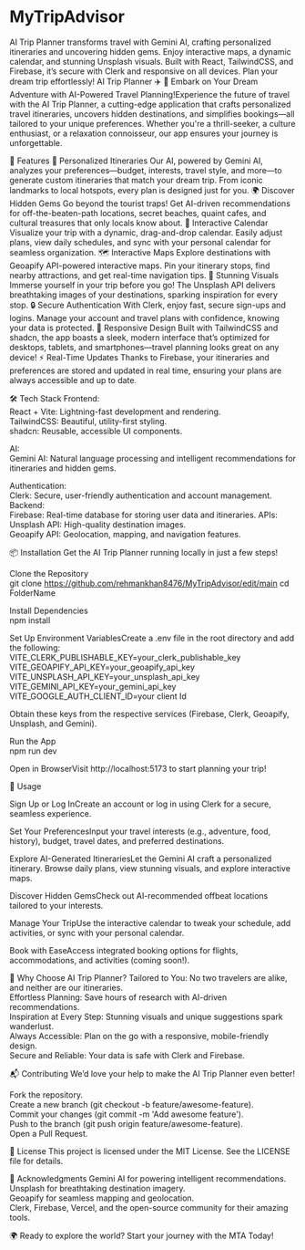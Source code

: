 # MyTripAdvisor
AI Trip Planner transforms travel with Gemini AI, crafting personalized itineraries and uncovering hidden gems. Enjoy interactive maps, a dynamic calendar, and stunning Unsplash visuals. Built with React, TailwindCSS, and Firebase, it’s secure with Clerk and responsive on all devices. Plan your dream trip effortlessly!
AI Trip Planner ✈️
🌟 Embark on Your Dream Adventure with AI-Powered Travel Planning!Experience the future of travel with the AI Trip Planner, a cutting-edge application that crafts personalized travel itineraries, uncovers hidden destinations, and simplifies bookings—all tailored to your unique preferences. Whether you're a thrill-seeker, a culture enthusiast, or a relaxation connoisseur, our app ensures your journey is unforgettable.

🚀 Features
🧭 Personalized Itineraries
Our AI, powered by Gemini AI, analyzes your preferences—budget, interests, travel style, and more—to generate custom itineraries that match your dream trip. From iconic landmarks to local hotspots, every plan is designed just for you.
🌍 Discover Hidden Gems
Go beyond the tourist traps! Get AI-driven recommendations for off-the-beaten-path locations, secret beaches, quaint cafes, and cultural treasures that only locals know about.
📅 Interactive Calendar
Visualize your trip with a dynamic, drag-and-drop calendar. Easily adjust plans, view daily schedules, and sync with your personal calendar for seamless organization.
🗺️ Interactive Maps
Explore destinations with Geoapify API-powered interactive maps. Pin your itinerary stops, find nearby attractions, and get real-time navigation tips.
📸 Stunning Visuals
Immerse yourself in your trip before you go! The Unsplash API delivers breathtaking images of your destinations, sparking inspiration for every stop.
🔒 Secure Authentication
With Clerk, enjoy fast, secure sign-ups and logins. Manage your account and travel plans with confidence, knowing your data is protected.
🎨 Responsive Design
Built with TailwindCSS and shadcn, the app boasts a sleek, modern interface that’s optimized for desktops, tablets, and smartphones—travel planning looks great on any device!
⚡ Real-Time Updates
Thanks to Firebase, your itineraries and preferences are stored and updated in real time, ensuring your plans are always accessible and up to date.

🛠️ Tech Stack
Frontend:  
React + Vite: Lightning-fast development and rendering.  
TailwindCSS: Beautiful, utility-first styling.  
shadcn: Reusable, accessible UI components.

AI:  
Gemini AI: Natural language processing and intelligent recommendations for itineraries and hidden gems.

Authentication:  
Clerk: Secure, user-friendly authentication and account management.
Backend:  
Firebase: Real-time database for storing user data and itineraries.
APIs:  
Unsplash API: High-quality destination images.  
Geoapify API: Geolocation, mapping, and navigation features.


📦 Installation
Get the AI Trip Planner running locally in just a few steps!

Clone the Repository  
git clone https://github.com/rehmankhan8476/MyTripAdvisor/edit/main
cd FolderName

Install Dependencies  
npm install

Set Up Environment VariablesCreate a .env file in the root directory and add the following:  
VITE_CLERK_PUBLISHABLE_KEY=your_clerk_publishable_key
VITE_GEOAPIFY_API_KEY=your_geoapify_api_key
VITE_UNSPLASH_API_KEY=your_unsplash_api_key
VITE_GEMINI_API_KEY=your_gemini_api_key
VITE_GOOGLE_AUTH_CLIENT_ID=your client Id

Obtain these keys from the respective services (Firebase, Clerk, Geoapify, Unsplash, and Gemini).

Run the App  
npm run dev

Open in BrowserVisit http://localhost:5173 to start planning your trip!

🎯 Usage

Sign Up or Log InCreate an account or log in using Clerk for a secure, seamless experience.

Set Your PreferencesInput your travel interests (e.g., adventure, food, history), budget, travel dates, and preferred destinations.

Explore AI-Generated ItinerariesLet the Gemini AI craft a personalized itinerary. Browse daily plans, view stunning visuals, and explore interactive maps.

Discover Hidden GemsCheck out AI-recommended offbeat locations tailored to your interests.

Manage Your TripUse the interactive calendar to tweak your schedule, add activities, or sync with your personal calendar.

Book with EaseAccess integrated booking options for flights, accommodations, and activities (coming soon!).


🌟 Why Choose AI Trip Planner?
Tailored to You: No two travelers are alike, and neither are our itineraries.  
Effortless Planning: Save hours of research with AI-driven recommendations.  
Inspiration at Every Step: Stunning visuals and unique suggestions spark wanderlust.  
Always Accessible: Plan on the go with a responsive, mobile-friendly design.  
Secure and Reliable: Your data is safe with Clerk and Firebase.


📬 Contributing
We’d love your help to make the AI Trip Planner even better!  

Fork the repository.  
Create a new branch (git checkout -b feature/awesome-feature).  
Commit your changes (git commit -m 'Add awesome feature').  
Push to the branch (git push origin feature/awesome-feature).  
Open a Pull Request.


📝 License
This project is licensed under the MIT License. See the LICENSE file for details.

🙌 Acknowledgments
Gemini AI for powering intelligent recommendations.  
Unsplash for breathtaking destination imagery.  
Geoapify for seamless mapping and geolocation.  
Clerk, Firebase, Vercel, and the open-source community for their amazing tools.

🌍 Ready to explore the world? Start your journey with the MTA Today!
